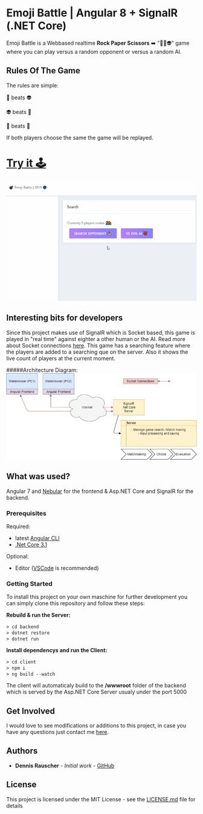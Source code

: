 # Emoji Battle | Angular 8 + SignalR (.NET Core)

Emoji Battle is a Webbased realtime **Rock Paper Scissors** ➡️ "👻🤖👽" game where you can play versus a random opponent or versus a random AI.

## Rules Of The Game

The rules are simple:

👻 beats 👽

👽 beats 🤖

🤖 beats 👻

If both players choose the same the game will be replayed.

# [Try it 🕹️](http://134.209.229.170)

![](demo/uiDemo.gif)

## Interesting bits for developers

Since this project makes use of SignalR which is Socket based, this game is played in "real time" against eighter a other human or the AI. Read more about Socket connections [here](https://de.wikipedia.org/wiki/Socket_(Software)). This game has a searching feature where the players are added to a searching que on the server. Also it shows the live count of players at the current moment.

#####Architecture Diagram:
![](demo/diagram.jpg)

## What was used?

Angular 7 and [Nebular](https://github.com/akveo/nebular) for the frontend & Asp.NET Core and SignalR for the backend.

### Prerequisites

Required:
- latest [Angular CLI](https://cli.angular.io/)
- [.Net Core 3.1](https://dotnet.microsoft.com/download/dotnet-core/3.1)

Optional:
- Editor ([VSCode](https://code.visualstudio.com/) is recommended)


### Getting Started

To install this project on your own maschine for further development you can simply clone this repository and follow these steps:

**Rebuild & run the Server:**

```
> cd backend
> dotnet restore
> dotnet run
```

**Install dependencys and run the Client:**

```
> cd client
> npm i
> ng build --watch
```

The client will automaticaly build to the **/wwwroot** folder of the backend which is served by the Asp.NET Core Server usualy under the port 5000

## Get Involved

I would love to see modifications or additions to this project, in case you have any questions just contact me [here](https://dennisrauscher.de/).

## Authors

* **Dennis Rauscher** - *Initial work* - [GitHub](https://github.com/DennisRauscher)

## License

This project is licensed under the MIT License - see the [LICENSE.md](LICENSE.md) file for details

